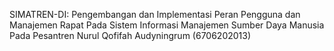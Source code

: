 SIMATREN-DI: Pengembangan dan Implementasi Peran Pengguna dan Manajemen Rapat Pada Sistem Informasi Manajemen Sumber Daya Manusia Pada Pesantren
Nurul Qofifah Audyningrum (6706202013)
